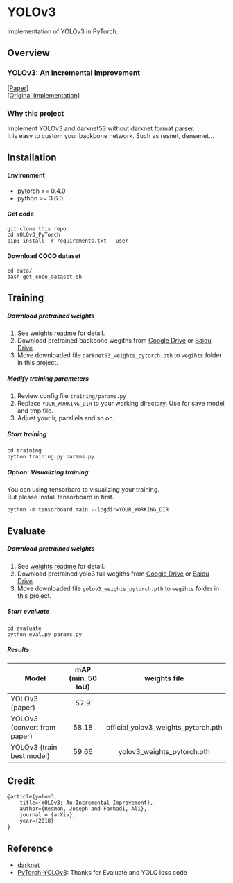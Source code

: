 # YOLOv3
Implementation of YOLOv3 in PyTorch.

## Overview
### YOLOv3: An Incremental Improvement
[[Paper]](https://pjreddie.com/media/files/papers/YOLOv3.pdf)   
[[Original Implementation]](https://github.com/pjreddie/darknet)   

### Why this project
Implement YOLOv3 and darknet53 without darknet format parser.   
It is easy to custom your backbone network. Such as resnet, densenet...   

## Installation
#### Environment
* pytorch >= 0.4.0
* python >= 3.6.0
#### Get code
```
git clone this repo
cd YOLOv3_PyTorch
pip3 install -r requirements.txt --user
```
#### Download COCO dataset
```
cd data/
bash get_coco_dataset.sh
```

## Training
##### Download pretrained weights
1. See [weights readme](weights/README.md) for detail.   
2. Download pretrained backbone wegiths from [Google Drive](https://drive.google.com/open?id=1VYwHUznM3jLD7ftmOSCHnpkVpBJcFIOA) or [Baidu Drive](https://pan.baidu.com/s/1axXjz6ct9Rn9GtDTust6DA)   
3. Move downloaded file ```darknet53_weights_pytorch.pth``` to ```wegihts``` folder in this project.   
##### Modify training parameters
1. Review config file ```training/params.py```   
2. Replace ```YOUR_WORKING_DIR``` to your working directory. Use for save model and tmp file.
3. Adjust your lr, parallels and so on.
##### Start training
```
cd training
python training.py params.py
```
##### Option: Visualizing training
You can using tensorbard to visualizing your training.   
But please install tensorboard in first.
```
python -m tensorboard.main --logdir=YOUR_WORKING_DIR   
```

## Evaluate
##### Download pretrained weights
1. See [weights readme](weights/README.md) for detail.   
2. Download pretrained yolo3 full wegiths from [Google Drive](https://drive.google.com/open?id=1Bm_CLv9hP3mMQ5cyerKRjvt7_t1duvjI) or [Baidu Drive](https://pan.baidu.com/s/1gx-XRUE1NTfIMKkQ1L0awQ)   
3. Move downloaded file ```yolov3_weights_pytorch.pth``` to ```wegihts``` folder in this project.   
##### Start evaluate
```
cd evaluate
python eval.py params.py
```
##### Results
| Model                      | mAP (min. 50 IoU) | weights file						 |
| -------------------------- |:-----------------:|:---------------------------------:|
| YOLOv3 (paper)             | 57.9              |							         |
| YOLOv3 (convert from paper)| 58.18             |official_yolov3_weights_pytorch.pth|
| YOLOv3 (train best model)  | 59.66             |yolov3_weights_pytorch.pth 		 |

## Credit
```
@article{yolov3,
	title={YOLOv3: An Incremental Improvement},
	author={Redmon, Joseph and Farhadi, Ali},
	journal = {arXiv},
	year={2018}
}
```

## Reference
* [darknet](https://github.com/pjreddie/darknet)
* [PyTorch-YOLOv3](https://github.com/eriklindernoren/PyTorch-YOLOv3): Thanks for Evaluate and YOLO loss code
